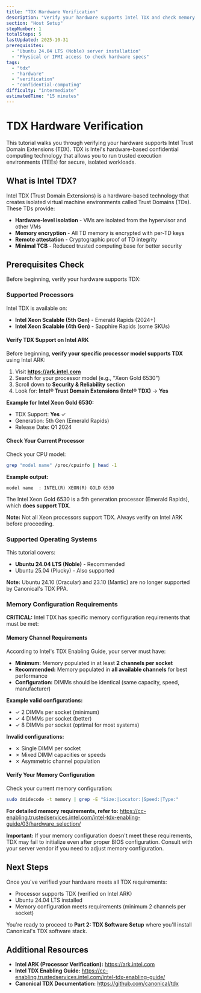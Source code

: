 ```yaml
---
title: "TDX Hardware Verification"
description: "Verify your hardware supports Intel TDX and check memory configuration requirements"
section: "Host Setup"
stepNumber: 1
totalSteps: 5
lastUpdated: 2025-10-31
prerequisites:
  - "Ubuntu 24.04 LTS (Noble) server installation"
  - "Physical or IPMI access to check hardware specs"
tags:
  - "tdx"
  - "hardware"
  - "verification"
  - "confidential-computing"
difficulty: "intermediate"
estimatedTime: "15 minutes"
---
```


# TDX Hardware Verification

This tutorial walks you through verifying your hardware supports Intel Trust Domain Extensions (TDX). TDX is Intel's hardware-based confidential computing technology that allows you to run trusted execution environments (TEEs) for secure, isolated workloads.

## What is Intel TDX?

Intel TDX (Trust Domain Extensions) is a hardware-based technology that creates isolated virtual machine environments called Trust Domains (TDs). These TDs provide:

- **Hardware-level isolation** - VMs are isolated from the hypervisor and other VMs
- **Memory encryption** - All TD memory is encrypted with per-TD keys
- **Remote attestation** - Cryptographic proof of TD integrity
- **Minimal TCB** - Reduced trusted computing base for better security

## Prerequisites Check

Before beginning, verify your hardware supports TDX:

### Supported Processors

Intel TDX is available on:
- **Intel Xeon Scalable (5th Gen)** - Emerald Rapids (2024+)
- **Intel Xeon Scalable (4th Gen)** - Sapphire Rapids (some SKUs)

#### Verify TDX Support on Intel ARK

Before beginning, **verify your specific processor model supports TDX** using Intel ARK:

1. Visit **https://ark.intel.com**
2. Search for your processor model (e.g., "Xeon Gold 6530")
3. Scroll down to **Security & Reliability** section
4. Look for: **Intel® Trust Domain Extensions (Intel® TDX)** → **Yes**

**Example for Intel Xeon Gold 6530:**
- TDX Support: **Yes** ✓
- Generation: 5th Gen (Emerald Rapids)
- Release Date: Q1 2024

#### Check Your Current Processor

Check your CPU model:

```bash
grep "model name" /proc/cpuinfo | head -1
```

**Example output:**
```
model name	: INTEL(R) XEON(R) GOLD 6530
```

The Intel Xeon Gold 6530 is a 5th generation processor (Emerald Rapids), which **does support TDX**.

**Note:** Not all Xeon processors support TDX. Always verify on Intel ARK before proceeding.

### Supported Operating Systems

This tutorial covers:
- **Ubuntu 24.04 LTS (Noble)** - Recommended
- Ubuntu 25.04 (Plucky) - Also supported

**Note:** Ubuntu 24.10 (Oracular) and 23.10 (Mantic) are no longer supported by Canonical's TDX PPA.

### Memory Configuration Requirements

**CRITICAL:** Intel TDX has specific memory configuration requirements that must be met:

#### Memory Channel Requirements

According to Intel's TDX Enabling Guide, your server must have:

- **Minimum:** Memory populated in at least **2 channels per socket**
- **Recommended:** Memory populated in **all available channels** for best performance
- **Configuration:** DIMMs should be identical (same capacity, speed, manufacturer)

**Example valid configurations:**
- ✓ 2 DIMMs per socket (minimum)
- ✓ 4 DIMMs per socket (better)
- ✓ 8 DIMMs per socket (optimal for most systems)

**Invalid configurations:**
- ✗ Single DIMM per socket
- ✗ Mixed DIMM capacities or speeds
- ✗ Asymmetric channel population

#### Verify Your Memory Configuration

Check your current memory configuration:

```bash
sudo dmidecode -t memory | grep -E "Size:|Locator:|Speed:|Type:"
```

**For detailed memory requirements, refer to:**
https://cc-enabling.trustedservices.intel.com/intel-tdx-enabling-guide/03/hardware_selection/

**Important:** If your memory configuration doesn't meet these requirements, TDX may fail to initialize even after proper BIOS configuration. Consult with your server vendor if you need to adjust memory configuration.

## Next Steps

Once you've verified your hardware meets all TDX requirements:
- Processor supports TDX (verified on Intel ARK)
- Ubuntu 24.04 LTS installed
- Memory configuration meets requirements (minimum 2 channels per socket)

You're ready to proceed to **Part 2: TDX Software Setup** where you'll install Canonical's TDX software stack.

## Additional Resources

- **Intel ARK (Processor Verification):** https://ark.intel.com
- **Intel TDX Enabling Guide:** https://cc-enabling.trustedservices.intel.com/intel-tdx-enabling-guide/
- **Canonical TDX Documentation:** https://github.com/canonical/tdx
